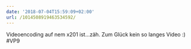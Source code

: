 ```yaml
---
date: '2018-07-04T15:59:09+02:00'
url: /1014508919463534592/
---
```

Videoencoding auf nem x201 ist...zäh. Zum Glück kein so langes Video :) #VP9
